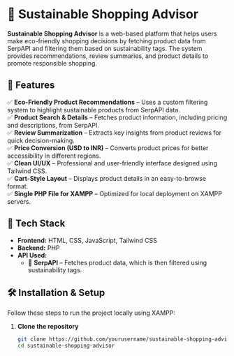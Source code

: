 # 🌿 Sustainable Shopping Advisor

**Sustainable Shopping Advisor** is a web-based platform that helps users make eco-friendly shopping decisions by fetching product data from SerpAPI and filtering them based on sustainability tags. The system provides recommendations, review summaries, and product details to promote responsible shopping.

## 🌟 Features

✅ **Eco-Friendly Product Recommendations** – Uses a custom filtering system to highlight sustainable products from SerpAPI data.  
✅ **Product Search & Details** – Fetches product information, including pricing and descriptions, from SerpAPI.  
✅ **Review Summarization** – Extracts key insights from product reviews for quick decision-making.  
✅ **Price Conversion (USD to INR)** – Converts product prices for better accessibility in different regions.  
✅ **Clean UI/UX** – Professional and user-friendly interface designed using Tailwind CSS.  
✅ **Cart-Style Layout** – Displays product details in an easy-to-browse format.  
✅ **Single PHP File for XAMPP** – Optimized for local deployment on XAMPP servers.  

## 🚀 Tech Stack

- **Frontend:** HTML, CSS, JavaScript, Tailwind CSS  
- **Backend:** PHP  
- **API Used:**  
  - 🔎 **SerpAPI** – Fetches product data, which is then filtered using sustainability tags.  

## 🛠️ Installation & Setup

Follow these steps to run the project locally using XAMPP:

1. **Clone the repository**  
   ```bash
   git clone https://github.com/yourusername/sustainable-shopping-advisor.git
   cd sustainable-shopping-advisor
